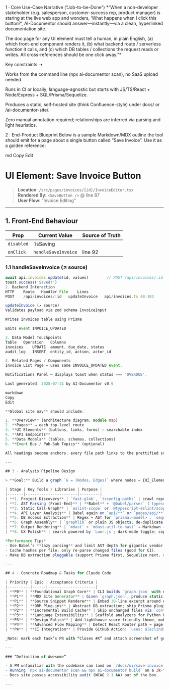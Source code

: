 1 · Core Use-Case Narrative (“Job-to-be-Done”)
*“When a non-developer stakeholder (e.g. salesperson, customer-success rep, product manager) is staring at the live web app and wonders, ‘What happens when I click this button?’, AI-Documentor should answer—instantly—via a clean, hyperlinked documentation site.

The doc page for any UI element must tell a human, in plain English, (a) which front-end component renders it, (b) what backend route / serverless function it calls, and (c) which DB tables / collections the request reads or writes. All cross-references should be one click away.”*

Key constraints ⇢

Works from the command line (npx ai-documentor scan), no SaaS upload needed.

Runs in CI or locally; language-agnostic but starts with JS/TS/React + Node/Express + SQL/Prisma/Sequelize.

Produces a static, self-hosted site (think Confluence-style) under docs/ or /ai-documentor-site/.

Zero manual annotation required; relationships are inferred via parsing and light heuristics.

2 · End-Product Blueprint
Below is a sample Markdown/MDX outline the tool should emit for a page about a single button called “Save Invoice”. Use it as a golden reference:

md
Copy
Edit
# UI Element: Save Invoice Button

> **Location**: `/src/pages/invoices/[id]/InvoiceEditor.tsx`  
> **Rendered By**: `<SaveButton />` @ line 87  
> **User Flow**: “Invoice Editing”

---

## 1. Front-End Behaviour

| Prop | Current Value | Source of Truth |
|------|---------------|-----------------|
| `disabled` | `isSaving || !isDirty` | component state |
| `onClick`  | `handleSaveInvoice` | line 92 |

### 1.1 handleSaveInvoice (↗ source)
```ts
await api.invoices.update(id, values)        // POST /api/invoices/:id
toast.success('Saved!')
2. Backend Interaction
HTTP	Route	Handler	File	Lines
POST	/api/invoices/:id	updateInvoice	api/invoices.ts	48-103

updateInvoice (↗ source)
Validates payload via zod schema InvoiceInput

Writes invoices table using Prisma

Emits event INVOICE_UPDATED

3. Data Model Touchpoints
Table	Operation	Columns
invoices	UPDATE	amount, due_date, status
audit_log	INSERT	entity_id, action, actor_id

4. Related Pages / Components
Invoice List Page – uses same INVOICE_UPDATED event.

Notifications Panel – displays toast when status === 'OVERDUE'.

Last generated: 2025-07-31 by AI-Documentor v0.9

markdown
Copy
Edit

**Global site nav** should include:

1. **Overview** (architecture diagram, module map)  
2. **Pages** → each top-level route  
3. **UI Elements** (buttons, links, forms) – searchable index  
4. **API Endpoints**  
5. **Data Models** (tables, schemas, collections)  
6. **Event Bus / Pub-Sub Topics** (optional)

All headings become anchors; every file path links to the prettified source snippet with syntax highlighting.

---

## 3 · Analysis Pipeline Design

> **Goal:** Build a graph `G = (Nodes, Edges)` where nodes = {UI_Element, Component, API_Endpoint, DB_Entity} and edges express “renders”, “calls”, “queries”, etc. Then render docs from that graph.

| Stage | Key Tools / Libraries | Purpose |
|-------|-----------------------|---------|
| **1. Project Discovery** | `fast-glob`, `tsconfig-paths` | crawl repo; respect `tsconfig` / `eslintignore`; detect mono-repos |
| **2. AST Parsing (Front-End)** | **Babel** + `@babel/parser` (`typescript`, `jsx`) | generate AST; capture `JSXOpeningElement` → UI elements; extract `onClick`, API utility imports |
| **3. Static Call-Graph** | `eslint-scope` or `@typescript-eslint/scope-manager` | map from component functions → API util calls (`fetch`, `axios`, `api.*`) |
| **4. API Layer Analysis** | Babel again on `api/**` or `pages/api/**`; pattern-match Express/Next handlers; derive route, HTTP verb, param schema (infer via `zod`, `yup`, `express-validator`) |
| **5. DB Access Extraction** | Regex + AST for `prisma.<model>`, `sequelize.*`, raw `sql\`` strings; store CRUD op & columns touched |
| **6. Graph Assembly** | `graphlib` or plain JS objects; de-duplicate nodes by slug; store source-file meta |
| **7. Output Rendering** | `mdast` + `mdast-util-to-hast` → Markdown → `Docusaurus`, `Nextra`, or custom static generator; create per-node pages + backlinks |
| **8. UX Polish** | search powered by `Lunr.js`; dark-mode toggle; copy-link button for headings |

*Performance Tips*  
- Use Babel’s **lazy parsing** and limit AST depth for gigantic vendor files.  
- Cache hashes per file; only re-parse changed files (good for CI).  
- Make DB extraction pluggable (support Prisma first, Sequelize next, raw SQL last).

---

## 4 · Concrete Roadmap & Tasks for Claude Code

| Priority | Epic | Acceptance Criteria |
|----------|------|---------------------|
| **P0** | **Foundational Graph Core** | CLI builds `graph.json` with nodes & edges for: JSX Buttons → fetch/axios → Express route → Prisma table. |
| **P1** | **MDX Site Generator** | Given `graph.json`, produce static site identical to sample blueprint; sidebar auto-generated; every file path links to code snippet. |
| **P1** | **Source Snippet Renderer** | Embed 30-line excerpt around each symbol with syntax highlight + “↗ source” link opening full file. |
| **P2** | **ORM Plug-ins** | Abstract DB extraction; ship Prisma plugin; stub for Sequelize & Mongoose. |
| **P2** | **Incremental Build Cache** | Skip unchanged files via `content-hash` stored in `.ai-documentor/cache.json`. |
| **P3** | **Language Extensibility** | Scaffold analyzers for Python FastAPI + SQLAlchemy (proof-of-concept). |
| **P3** | **Design Polish** | Add lighthouse-score-friendly theme, mobile nav, search autosuggest. |
| **P4** | **Advanced Flow Mapping** | Detect React Router path → page; construct “User Flow” diagrams (Mermaid) that chain multiple UI elements & routes. |
| **P4** | **CI Integration** | Provide GitHub Action: `uses: aleclindz/ai-documentor-action@v1` – uploads `docs/` as GitHub Pages. |

_Note: mark each task’s PR with “Closes #X” and attach screenshot of generated page for manual review._

---

### “Definition of Awesome”

- A PM unfamiliar with the codebase can land on `/docs/ui/save-invoice-button` and, within **15 seconds**, click through to see the exact DB columns affected.  
- Running `npx ai-documentor scan && npx ai-documentor build` on a 2k-file monorepo finishes in **< 90 s** on an M3 MacBook.  
- Docs site passes accessibility audit (WCAG 2.1 AA) out of the box.

---